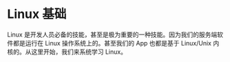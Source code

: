 # Linux 基础

Linux 是开发人员必备的技能，甚至是极为重要的一种技能。因为我们的服务端软件都是运行在 Linux 操作系统上的。甚至我们的 App 也都是基于 Linux/Unix
内核的。从这里开始，我们来系统学习 Linux。
